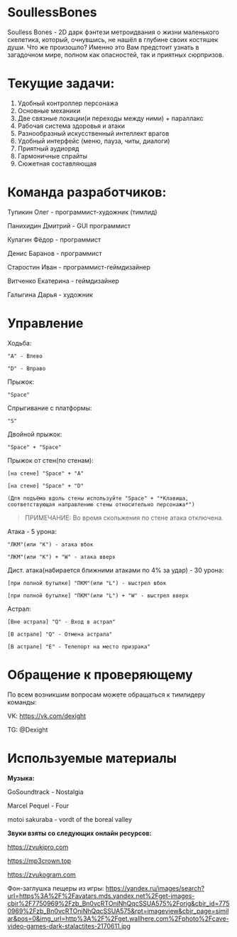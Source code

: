 # SoullessBones
Soulless Bones - 2D дарк фэнтези метроидвания о жизни маленького скелетика, который, очнувшись, не нашёл в глубине своих костяшек души. Что же произошло? Именно это 
Вам предстоит узнать в загадочном мире, полном как опасностей, так и приятных сюрпризов.

# Текущие задачи:
1) Удобный контроллер персонажа
2) Основные механики
3) Две связные локации(и переходы между ними) + параллакс 
4) Рабочая система здоровья и атаки
5) Разнообразный искусственный интеллект врагов
6) Удобный интерфейс (меню, пауза, читы, диалоги)
7) Приятный аудиоряд
8) Гармоничные спрайты
9) Сюжетная составляющая

# Команда разработчиков:
Тупикин Олег - программист-художник (тимлид)

Панихидин Дмитрий - GUI программист

Кулагин Фёдор - программист

Денис Баранов - программист

Старостин Иван - программист-геймдизайнер

Витченко Екатерина - геймдизайнер

Галыгина Дарья - художник

# Управление

Ходьба:

	"A" - Влево

	"D" - Вправо

Прыжок:

	"Space"

Спрыгивание с платформы:

	"S"

Двойной прыжок:

	"Space" + "Space"

Прыжок от стен(по стенам):

	[на стене] "Space" + "A"

	[на стене] "Space" + "D"

	(Для подъёма вдоль стены используйте "Space" + "*Клавиша, соответствующая направлению стены относительно персонажа*")

>ПРИМЕЧАНИЕ: Во время скольжения по стене атака отключена.

Атака - 5 урона:

	"ЛКМ"(или "K") - атака вбок

	"ЛКМ"(или "K") + "W" - атака вверх

Дист. атака(набирается ближними атаками по 4% за удар) - 30 урона:

	[при полной бутылке] "ПКМ"(или "L") - выстрел вбок

	[при полной бутылке] "ПКМ"(или "L") + "W" - выстрел вверх
Астрал:

	[Вне астрала] "Q" - Вход в астрал"

	[В астрале] "Q" - Отмена астрала"
  
	[В астрале] "E" - Телепорт на место призрака"

# Обращение к проверяющему

По всем возникшим вопросам можете обращаться к тимлидеру команды:

VK: https://vk.com/dexight

TG: @Dexight

# Используемые материалы

**Музыка:**

GoSoundtrack - Nostalgia

Marcel Pequel - Four

motoi sakuraba - vordt of the boreal valley

**Звуки взяты со следующих онлайн ресурсов:**

https://zvukipro.com

https://mp3crown.top

https://zvukogram.com

Фон-заглушка пещеры из игры: https://yandex.ru/images/search?url=https%3A%2F%2Favatars.mds.yandex.net%2Fget-images-cbir%2F7750969%2Fzb_Bn0vcRTOniNhQqcSSUA575%2Forig&cbir_id=7750969%2Fzb_Bn0vcRTOniNhQqcSSUA575&rpt=imageview&cbir_page=similar&pos=0&img_url=http%3A%2F%2Fget.wallhere.com%2Fphoto%2Fcave-video-games-dark-stalactites-2170611.jpg

